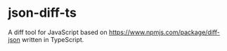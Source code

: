 # json-diff-ts
A diff tool for JavaScript based on https://www.npmjs.com/package/diff-json written in TypeScript.
